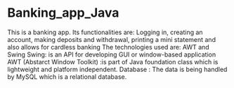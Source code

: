# Banking_app_Java
This is a banking app. Its functionalities are: Logging in, creating an account, making deposits and withdrawal, printing a mini statement and also allows for cardless banking 
The technologies used are: AWT and Swing
Swing: is an API for developing GUI or window-based application
AWT (Abstarct Window Toolkit) :is part of Java foundation class which is lightweight and platform independent.
Database : The data is being handled by MySQL which is a relational database.
